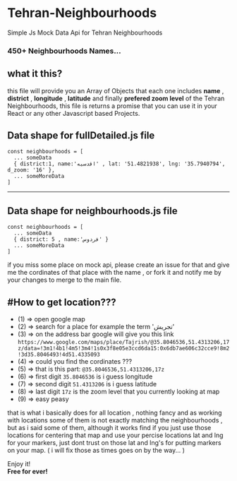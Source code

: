 # Tehran-Neighbourhoods
Simple Js Mock Data Api for Tehran Neighbourhoods

### 450+ Neighbourhoods Names...



## what it this?
this file will provide you an Array of Objects that each one includes **name** , **district** , **longitude** , **latitude** and finally **prefered zoom level** of the Tehran Neighbourhoods, this file is returns a promise that you can use it in your React or any other Javascript based Projects.



## Data shape for fullDetailed.js file
```
const neighbourhoods = [
  ... someData
  { district:1, name:'اقدسیه' , lat: '51.4821938', lng: '35.7940794', d_zoom: '16' },
  ... someMoreData
]
```

------------------------------------------------------

## Data shape for neighbourhoods.js file
```
const neighbourhoods = [
  ... someData
  { district: 5 , name:'فردوس' }
  ... someMoreData
]
```

if you miss some place on mock api, please create an issue for that and give me the cordinates of that place with the name , or fork it and notify me by your changes to merge to the main file.


#How to get location???
-----
* (1) => open google map
* (2) => search for a place for example the term 'تجریش'
* (3) => on the address bar google will give you this link
`
https://www.google.com/maps/place/Tajrish/@35.8046536,51.4313206,17z/data=!3m1!4b1!4m5!3m4!1s0x3f8e05e3ccd6da15:0x6db7ae606c32cce9!8m2!3d35.8046493!4d51.4335093
`
* (4) => could you find the cordinates ???
* (5) => that is this part: `@35.8046536,51.4313206,17z`
* (6) => first digit `35.8046536` is i guess longitude 
* (7) => second digit `51.4313206` is i guess latitude
* (8) => last digit `17z` is the zoom level that you currently looking at map
* (9) => easy peasy

that is what i basically does for all location , nothing fancy and as working with locations some of them is not exactly matching the neighbourhoods , but as i said some of them, although it works find if you just use those locations for centering that map and use your percise locations lat and lng for your markers, just dont trust on those lat and lng's for putting markers on your map. ( i will fix those as times goes on by the way... )


Enjoy it!<br/>
**Free for ever!**
